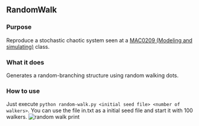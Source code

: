 ## RandomWalk

### Purpose

Reproduce a stochastic chaotic system seen at a
[MAC0209 (Modeling and simulating)](https://uspdigital.usp.br/jupiterweb/obterDisciplina?sgldis=MAC0209)
class.

### What it does

Generates a random-branching structure using random walking dots.

### How to use

Just execute `python random-walk.py <initial seed file> <number of walkers>`.
You can use the file in.txt as a initial seed file and start it with 100 walkers.
![random walk print](/random-walk.png)
